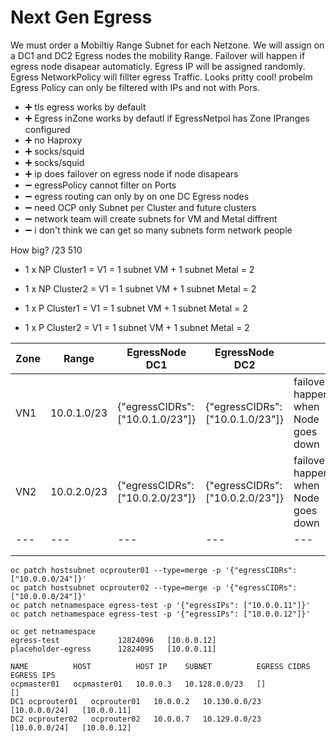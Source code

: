 # Next Gen Egress

We must order a Mobiltiy Range Subnet for each Netzone. We will assign on a DC1 and DC2 Egress nodes the mobility Range.
Failover will happen if egress node disapear automaticly. Egress IP will be assigned randomly. Egress NetworkPolicy will fillter egress Traffic.  Looks pritty cool! probelm Egress Policy can only be filtered with IPs and not with Pors.

- :heavy_plus_sign: tls egress works by default
- :heavy_plus_sign: Egress inZone works by defautl if EgressNetpol has Zone IPranges configured
- :heavy_plus_sign: no Haproxy
- :heavy_plus_sign: socks/squid
- :heavy_plus_sign: socks/squid
- :heavy_plus_sign: ip does failover on egress node if node disapears
- :heavy_minus_sign: egressPolicy cannot filter on Ports
- :heavy_minus_sign: egress routing can only by on one DC Egress nodes
- :heavy_minus_sign: need OCP only Subnet per Cluster and future clusters
- :heavy_minus_sign: network team will create subnets for VM and Metal diffrent
- :heavy_minus_sign: i don't think we can get so many subnets form network people

How big? /23 510
* 1 x NP Cluster1 = V1 = 1 subnet VM + 1 subnet Metal = 2
* 1 x NP Cluster2 = V1 = 1 subnet VM + 1 subnet Metal = 2

* 1 x P Cluster1 = V1 = 1 subnet VM + 1 subnet Metal = 2
* 1 x P Cluster2 = V1 = 1 subnet VM + 1 subnet Metal = 2

|Zone |Range |EgressNode DC1 |EgressNode DC2   |   |   |
|---|---|---|---|---|---|
|  VN1 | 10.0.1.0/23  | {"egressCIDRs": ["10.0.1.0/23"]}  |  {"egressCIDRs": ["10.0.1.0/23"]} | failover happen when Node goes down  |   |
|  VN2 | 10.0.2.0/23  | {"egressCIDRs": ["10.0.2.0/23"]}  |  {"egressCIDRs": ["10.0.2.0/23"]} | failover happen when Node goes down  |   |
|---|---|---|---|---|
|   |   |   |   |   |
|   |   |   |   |   |

```
oc patch hostsubnet ocprouter01 --type=merge -p '{"egressCIDRs": ["10.0.0.0/24"]}'
oc patch hostsubnet ocprouter02 --type=merge -p '{"egressCIDRs": ["10.0.0.0/24"]}'
oc patch netnamespace egress-test -p '{"egressIPs": ["10.0.0.11"]}'
oc patch netnamespace egress-test -p '{"egressIPs": ["10.0.0.12"]}'

oc get netnamespace
egress-test             12824096   [10.0.0.12]
placeholder-egress      12824095   [10.0.0.11]

NAME          HOST          HOST IP    SUBNET          EGRESS CIDRS    EGRESS IPS
ocpmaster01   ocpmaster01   10.0.0.3   10.128.0.0/23   []              []
DC1 ocprouter01   ocprouter01   10.0.0.2   10.130.0.0/23   [10.0.0.0/24]   [10.0.0.11]
DC2 ocprouter02   ocprouter02   10.0.0.7   10.129.0.0/23   [10.0.0.0/24]   [10.0.0.12]
```
